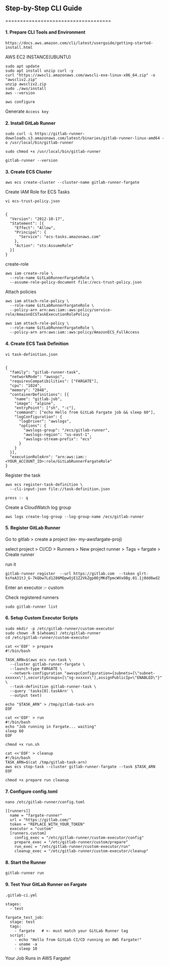 ## Step-by-Step CLI Guide
====================================

#### 1. Prepare CLI Tools and Environment

`https://docs.aws.amazon.com/cli/latest/userguide/getting-started-install.html`


AWS EC2 INSTANCE(UBUNTU)

```
sudo apt update
sudo apt install unzip curl -y
curl "https://awscli.amazonaws.com/awscli-exe-linux-x86_64.zip" -o "awscliv2.zip"
unzip awscliv2.zip
sudo ./aws/install
aws --version
```

```
aws configure
```

Generate  `Access key`

#### 2. Install GitLab Runner

```
sudo curl -L https://gitlab-runner-downloads.s3.amazonaws.com/latest/binaries/gitlab-runner-linux-amd64 -o /usr/local/bin/gitlab-runner

```


```
sudo chmod +x /usr/local/bin/gitlab-runner
```

```
gitlab-runner --version
```

#### 3. Create ECS Cluster


```
aws ecs create-cluster --cluster-name gitlab-runner-fargate
```

Create IAM Role for ECS Tasks

`vi ecs-trust-policy.json`

```

{
  "Version": "2012-10-17",
  "Statement": [{
    "Effect": "Allow",
    "Principal": {
      "Service": "ecs-tasks.amazonaws.com"
    },
    "Action": "sts:AssumeRole"
  }]
}

```


create-role

```
aws iam create-role \
  --role-name GitLabRunnerFargateRole \
  --assume-role-policy-document file://ecs-trust-policy.json
```



Attach policies

```
aws iam attach-role-policy \
  --role-name GitLabRunnerFargateRole \
  --policy-arn arn:aws:iam::aws:policy/service-role/AmazonECSTaskExecutionRolePolicy
```

```
aws iam attach-role-policy \
  --role-name GitLabRunnerFargateRole \
  --policy-arn arn:aws:iam::aws:policy/AmazonECS_FullAccess

```

#### 4. Create ECS Task Definition

`vi task-definition.json`

```

{
  "family": "gitlab-runner-task",
  "networkMode": "awsvpc",
  "requiresCompatibilities": ["FARGATE"],
  "cpu": "1024",
  "memory": "2048",
  "containerDefinitions": [{
    "name": "gitlab-job",
    "image": "alpine",
    "entryPoint": ["sh", "-c"],
    "command": ["echo Hello from GitLab Fargate job && sleep 60"],
    "logConfiguration": {
      "logDriver": "awslogs",
      "options": {
        "awslogs-group": "/ecs/gitlab-runner",
        "awslogs-region": "us-east-1",
        "awslogs-stream-prefix": "ecs"
      }
    }
  }],
  "executionRoleArn": "arn:aws:iam::<YOUR_ACCOUNT_ID>:role/GitLabRunnerFargateRole"
}

```

Register the task

```
aws ecs register-task-definition \
  --cli-input-json file://task-definition.json
```
`press :- q`

Create a CloudWatch log group

```
aws logs create-log-group --log-group-name /ecs/gitlab-runner
```

#### 5. Register GitLab Runner

Go to gitlab  > create a project (ex- my-awsfargate-proj)

select project > CI/CD > Runners > New project runner  >  Tags = fargate   >  Create runner

run it

```
gitlab-runner register  --url https://gitlab.com  --token glrt-ksYeA31tJ_G-7kQbw7Ld1286MQpwOjE1Z2VkZgp0OjMKdTpmcWVxOBg.01.1j0dd6wd2
```

Enter an executor :- custom

Check registered runners

```
sudo gitlab-runner list
```

#### 6. Setup Custom Executor Scripts

```
sudo mkdir -p /etc/gitlab-runner/custom-executor
sudo chown -R $(whoami) /etc/gitlab-runner
cd /etc/gitlab-runner/custom-executor
```



```
cat <<'EOF' > prepare
#!/bin/bash

TASK_ARN=$(aws ecs run-task \
  --cluster gitlab-runner-fargate \
  --launch-type FARGATE \
  --network-configuration "awsvpcConfiguration={subnets=[\"subnet-xxxxxx\"],securityGroups=[\"sg-xxxxxx\"],assignPublicIp=\"ENABLED\"}" \
  --task-definition gitlab-runner-task \
  --query 'tasks[0].taskArn' \
  --output text)

echo "$TASK_ARN" > /tmp/gitlab-task-arn
EOF

```



```
cat <<'EOF' > run
#!/bin/bash
echo "Job running in Fargate... waiting"
sleep 60
EOF
```

```
chmod +x run.sh
```


```
cat <<'EOF' > cleanup
#!/bin/bash
TASK_ARN=$(cat /tmp/gitlab-task-arn)
aws ecs stop-task --cluster gitlab-runner-fargate --task $TASK_ARN
EOF
```

```
chmod +x prepare run cleanup
```

#### 7. Configure config.toml

```
nano /etc/gitlab-runner/config.toml
```


```
[[runners]]
  name = "fargate-runner"
  url = "https://gitlab.com/"
  token = "REPLACE_WITH_YOUR_TOKEN"
  executor = "custom"
  [runners.custom]
    config_exec = "/etc/gitlab-runner/custom-executor/config"
    prepare_exec = "/etc/gitlab-runner/custom/prepare"
    run_exec = "/etc/gitlab-runner/custom-executor/run"
    cleanup_exec = "/etc/gitlab-runner/custom-executor/cleanup"
```


#### 8. Start the Runner

```
gitlab-runner run
```


#### 9. Test Your GitLab Runner on Fargate



`.gitlab-ci.yml`


```
stages:
  - test

fargate_test_job:
  stage: test
  tags:
    - fargate   # <- must match your GitLab Runner tag
  script:
    - echo "Hello from GitLab CI/CD running on AWS Fargate!"
    - uname -a
    - sleep 10
```

Your Job Runs in AWS Fargate!
